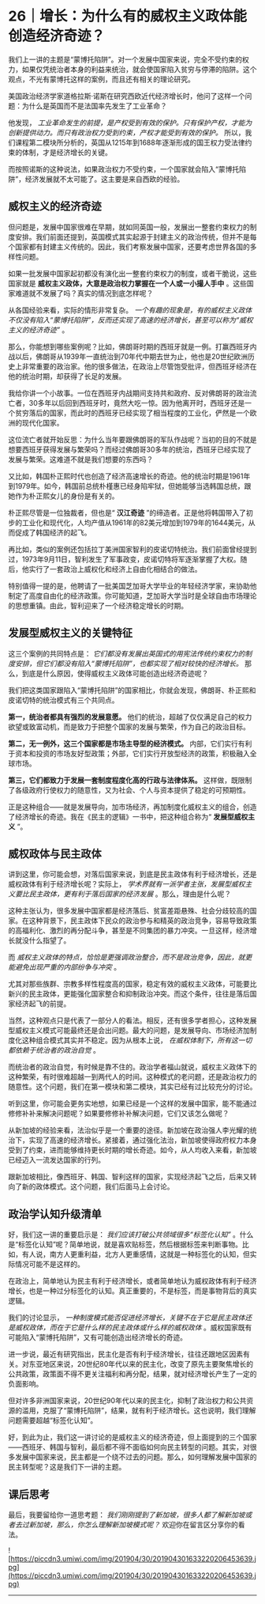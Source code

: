 # 26｜增长：为什么有的威权主义政体能创造经济奇迹？

我们上一讲的主题是“蒙博托陷阱”。对一个发展中国家来说，完全不受约束的权力，如果仅凭统治者本身的利益来统治，就会使国家陷入贫穷与停滞的陷阱。这个观点，不光有蒙博托这样的案例，而且还有相关的理论研究。

美国政治经济学家道格拉斯·诺斯在研究西欧近代经济增长时，他问了这样一个问题：为什么是英国而不是法国率先发生了工业革命？

他发现， *工业革命发生的前提，是产权受到有效的保护。只有保护产权，才能为创新提供动力。而只有政治权力受到约束，产权才能受到有效的保护。* 所以，我们课程第二模块所分析的，英国从1215年到1688年逐渐形成的国王权力受法律约束的体制，才是经济增长的关键。

而按照诺斯的这种说法，如果政治权力不受约束，一个国家就会陷入“蒙博托陷阱”，经济发展就不太可能了。这主要是来自西欧的经验。

## 威权主义的经济奇迹

但问题是，发展中国家很难在早期，就如同英国一般，发展出一整套约束权力的制度安排。我们前面还提到，英国模式其实起源于封建主义的政治传统，但并不是每个国家都有封建主义传统的。因此，我们考察发展中国家，还要考虑世界各国的多样性问题。

如果一批发展中国家起初都没有演化出一整套约束权力的制度，或者干脆说，这些国家就是 **威权主义政体，大意是政治权力掌握在一个人或一小撮人手中** 。这些国家难道就不发展了吗？真实的情况到底怎样呢？

从各国经验来看，实际的情形非常复杂。 *一个有趣的现象是，有的威权主义政体不仅没有陷入“蒙博托陷阱”，反而还实现了高速的经济增长，甚至可以称为“威权主义的经济奇迹”* 。

那么，你能想到哪些案例呢？比如，佛朗哥时期的西班牙就是一例。打赢西班牙内战以后，佛朗哥从1939年一直统治到70年代中期去世为止，他也是20世纪欧洲历史上非常重要的政治家。他的很多做法，在政治上尽管饱受批评，但西班牙经济在他的统治时期，却获得了长足的发展。

我给你讲一个小故事。一位在西班牙内战期间支持共和政府、反对佛朗哥的政治流亡者，30多年以后回到西班牙时，竟然大吃一惊。因为他离开时，西班牙还是一个贫穷落后的国家，而此时的西班牙已经实现了相当程度的工业化，俨然是一个欧洲的现代化国家。

这位流亡者就开始反思：为什么当年要跟佛朗哥的军队作战呢？当初的目的不就是想要西班牙获得发展与繁荣吗？而经过佛朗哥30多年的统治，西班牙已经实现了发展与繁荣。这难道不就是我们想要的东西吗？

又比如，韩国朴正熙时代也创造了经济高速增长的奇迹。他的统治时期是1961年到1979年。如今，韩国前总统朴槿惠已经身陷牢狱，但她能够当选韩国总统，跟她作为朴正熙女儿的身份是有关的。

朴正熙尽管是一位独裁者，但也是“ **汉江奇迹** ”的缔造者。正是他将韩国带入了初步的工业化和现代化，人均产值从1961年的82美元增加到1979年的1644美元，从而促成了韩国经济的起飞。

再比如，类似的案例还包括拉丁美洲国家智利的皮诺切特统治。我们前面曾经提到过，1973年9月11日，智利发生了军事政变，皮诺切特将军逐渐掌握了大权。随后，他实行了一套政治上威权化和经济上自由化相结合的做法。

特别值得一提的是，他聘请了一批美国芝加哥大学毕业的年轻经济学家，来协助他制定了高度自由化的经济政策。你可能知道，芝加哥大学当时是全球自由市场理论的思想重镇。由此，智利迎来了一个经济稳定增长的时期。

## 发展型威权主义的关键特征

这三个案例的共同特点是： *它们都没有发展出英国式的用宪法传统约束权力的制度安排，但它们都没有陷入“蒙博托陷阱”，也都实现了相对较快的经济增长。* 那么，到底是什么原因，使得威权主义政体可能创造出经济奇迹呢？

我们把这类国家跟陷入“蒙博托陷阱”的国家相比，你就会发现，佛朗哥、朴正熙和皮诺切特的统治模式有三个共同点。

 **第一，统治者都具有强烈的发展意愿。** 他们的统治，超越了仅仅满足自己的权力欲望或致富动机，而是致力于把整个国家的发展与繁荣，作为自己的政治目标。

 **第二，无一例外，这三个国家都是市场主导型的经济模式。** 内部，它们实行有利于资本和投资的市场友好型政策；外部，它们实行开放型经济的政策，积极融入全球市场。

 **第三，它们都致力于发展一套制度程度化高的行政与法律体系。** 这样做，既限制了各级政府行使权力的随意性，又为社会、个人与资本提供了稳定的可预期性。

正是这种组合——就是发展导向，加市场经济，再加制度化威权主义的组合，创造了经济增长的奇迹。我在《民主的逻辑》一书中，把这种组合称为“ **发展型威权主义** ”。

## 威权政体与民主政体

讲到这里，你可能会想，对落后国家来说，到底是民主政体有利于经济增长，还是威权政体有利于经济增长呢？实际上， *学术界就有一派学者主张，发展型威权主义要比民主政体，更有利于落后国家的经济发展* 。那么，理由是什么呢？

这种主张认为，很多发展中国家都是经济落后、贫富差距悬殊、社会分歧较高的国家。在这种背景下，民主政体下民众的政治参与和精英的政治竞争，容易导致政策的高福利化、激烈的再分配斗争，甚至是不同集团的暴力冲突。一旦这样，经济增长就没什么指望了。

而 *威权主义政体的特点，恰恰是更强调政治整合，而不是政治竞争，因此，就更能避免出现严重的内部纷争与冲突* 。

尤其对那些族群、宗教多样性程度高的国家，稳定有效的威权主义政体，可能要比新兴的民主政体，更能强化国家整合和抑制政治冲突。而这个条件，往往是落后国家经济起飞的前提。

当然，这种观点只是代表了一部分人的看法。相反，还有很多学者担心，这种发展型威权主义模式可能最终还是会出问题。最大的问题，是发展导向、市场经济加制度化这种组合模式其实并不稳定。因为从根本上说， *在威权体制下，所有这一切都依赖于统治者的政治自觉* 。

而统治者的政治自觉，有时候是靠不住的。政治学者福山就说，威权主义政体下的这种繁荣，有时很难超越一到两代人的时间。这种模式的老问题，还是政治权力的随意性。这个问题，我们在第一模块和第二模块，其实已经有过比较充分的讨论。

听到这里，你可能会更务实地想，如果已经是一个这样的发展中国家，能不能通过修修补补来解决问题呢？如果要修修补补解决问题，它们又该怎么做呢？

从新加坡的经验来看，法治似乎是一个重要的途径。新加坡在政治强人李光耀的统治下，实现了高速的经济增长。紧接着，通过强化法治，新加坡使得政府权力本身受到了约束，进而能够维持更长时期的增长奇迹。如今，从人均收入来看，新加坡已经迈入一流发达国家的行列。

跟新加坡相比，像西班牙、韩国、智利这样的国家，实现经济起飞之后，后来又转向了新的政体模式。这个问题，我们后面马上会讨论。

## 政治学认知升级清单

好，我们这一讲的重要启示是： *我们应该打破公共领域很多“标签化认知”* 。什么是“标签化认知”呢？简单地说，就是喜欢贴标签，然后根据标签来判断事物。比如，有人说，南方人更重利益，北方人更重感情，这就是一种标签化的认知，但实际情况可能不是这样的。

在政治上，简单地认为民主有利于经济增长，或者简单地认为威权政体有利于经济增长，也是一种过分标签化的认知。真正重要的，不是标签，而是事物背后的真实逻辑。

我们的讨论显示， *一种制度模式能否促进经济增长，关键不在于它是民主政体还是威权政体，而在于它是什么样的民主政体或什么样的威权政体* 。威权国家既有可能陷入“蒙博托陷阱”，又有可能创造出经济增长的奇迹。

进一步说，最近有研究指出，民主化是否有利于经济增长，往往还跟地区因素有关。对东亚地区来说，20世纪80年代以来的民主化，改变了原先主要聚焦增长的公共政策，政策面不得不更关注福利和再分配，结果，就对经济增长产生了一定的负面影响。

但对许多非洲国家来说，20世纪90年代以来的民主化，抑制了政治权力和公共资源的滥用，克服了“蒙博托陷阱”，结果，就有利于经济增长。这也说明，我们理解问题需要超越“标签化认知”。

好，到此为止，我们这一讲讨论的是威权主义的经济奇迹，但上面提到的三个国家——西班牙、韩国与智利，最后都不得不面临如何向民主转型的问题。其实，对很多发展中国家来说，民主都是一个绕不过去的问题。那么，如何理解发展中国家的民主转型呢？这是我们下一讲的主题。

## 课后思考

最后，我要留给你一道思考题： *我们刚刚提到了新加坡，很多人都了解新加坡或者去过新加坡，那么，你怎么理解新加坡模式呢？* 欢迎你在留言区分享你的看法。

![https://piccdn3.umiwi.com/img/201904/30/201904301633220206453639.jpg](https://piccdn3.umiwi.com/img/201904/30/201904301633220206453639.jpg)

---
